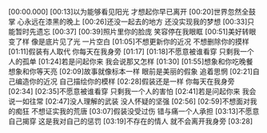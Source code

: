 [00:00.000]
[00:13]以为能够看见阳光 才想起你早已离开
[00:20]世界忽然全鼓掌 心永远在漆黑的晚上
[00:26]还没一起去的地方 还没实现我的梦想
[00:33]只能暂时先遗忘
[00:37]
[00:39]照片里你的脸庞 笑容停在我眼眶
[00:51]美好转眼变了样 像是底片见了光 一片空白
[01:05]不想更新你的近况 不想删除你的摸样
[01:11]假装有人取代 你每天在我身旁
[01:17]
[01:18]不愿意被谁看穿 只剩我一个人的孤单
[01:24]若是问起你来 我会说那又怎样
[01:30]
[01:55]想象和你吃晚餐 想象和你等天亮
[02:09]故事就像标本一样 眼前是美丽的假象 追着思惘
[02:21]自己编造你的近况 自己描绘你的模样
[02:28]假装还是一样 你每天在我身旁
[02:34]
[02:35]不愿意被谁看穿 只剩我一个人的害怕
[02:41]若是问起你来 我会说一如往常
[02:47]没人理解的武装 没人怀疑的坚强
[02:56]
[02:59]不想面对我的痴狂 不想证实我的荒唐
[03:07]假装没受过伤 错与痛一个人承担
[03:13]不愿意自己揭穿 这是我对自己的惩罚
[03:19]不存在的情人 就不会离开我身旁
[03:28]